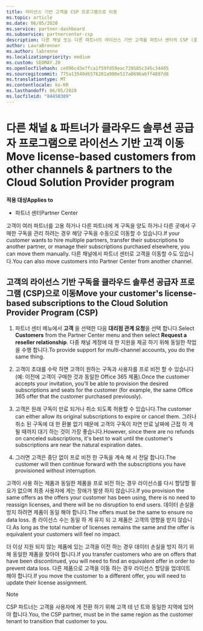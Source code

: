 ```yaml
---
title: 라이선스 기반 고객을 CSP 프로그램으로 이동
ms.topic: article
ms.date: 06/05/2020
ms.service: partner-dashboard
ms.subservice: partnercenter-csp
description: 다른 채널 또는 다른 파트너의 라이선스 기반 고객을 파트너 센터의 CSP (클라우드 솔루션 공급자) 프로그램으로 이동 하는 방법에 대해 알아봅니다.
author: LauraBrenner
ms.author: labrenne
ms.localizationpriority: medium
ms.custom: SEOMAY.20
ms.openlocfilehash: ce096cd3e7fca1f59fd59eac739585c345c34405
ms.sourcegitcommit: 775a13540d6576201a900e517a0696a6ff4897d8
ms.translationtype: MT
ms.contentlocale: ko-KR
ms.lasthandoff: 06/05/2020
ms.locfileid: "84458389"
---
```

# <a name="move-license-based-customers-from-other-channels--partners-to-the-cloud-solution-provider-program"></a><span data-ttu-id="0cdfd-103">다른 채널 & 파트너가 클라우드 솔루션 공급자 프로그램으로 라이선스 기반 고객 이동</span><span class="sxs-lookup"><span data-stu-id="0cdfd-103">Move license-based customers from other channels & partners to the Cloud Solution Provider program</span></span>

<span data-ttu-id="0cdfd-104">**적용 대상**</span><span class="sxs-lookup"><span data-stu-id="0cdfd-104">**Applies to**</span></span>

-  <span data-ttu-id="0cdfd-105">파트너 센터</span><span class="sxs-lookup"><span data-stu-id="0cdfd-105">Partner Center</span></span>

<span data-ttu-id="0cdfd-106">고객이 여러 파트너를 고용 하거나 다른 파트너에 게 구독을 양도 하거나 다른 곳에서 구매한 구독을 관리 하려는 경우 해당 구독을 수동으로 이동할 수 있습니다.</span><span class="sxs-lookup"><span data-stu-id="0cdfd-106">If your customer wants to hire multiple partners, transfer their subscriptions to another partner, or manage their subscriptions purchased elsewhere, you can move them manually.</span></span> <span data-ttu-id="0cdfd-107">다른 채널에서 파트너 센터로 고객을 이동할 수도 있습니다.</span><span class="sxs-lookup"><span data-stu-id="0cdfd-107">You can also move customers into Partner Center from another channel.</span></span>

## <a name="move-your-customers-license-based-subscriptions-to-the-cloud-solution-provider-program-csp"></a><span data-ttu-id="0cdfd-108">고객의 라이선스 기반 구독을 클라우드 솔루션 공급자 프로그램 (CSP)으로 이동</span><span class="sxs-lookup"><span data-stu-id="0cdfd-108">Move your customer's license-based subscriptions to the Cloud Solution Provider Program (CSP)</span></span>

1. <span data-ttu-id="0cdfd-109">파트너 센터 메뉴에서 **고객** 을 선택한 다음 **대리점 관계 요청**을 선택 합니다.</span><span class="sxs-lookup"><span data-stu-id="0cdfd-109">Select **Customers** from the Partner Center menu and then select **Request a reseller relationship**.</span></span> <span data-ttu-id="0cdfd-110">다중 채널 계정에 대 한 지원을 제공 하기 위해 동일한 작업을 수행 합니다.</span><span class="sxs-lookup"><span data-stu-id="0cdfd-110">To provide support for multi-channel accounts, you do the same thing.</span></span>

2.  <span data-ttu-id="0cdfd-111">고객이 초대를 수락 하면 고객이 원하는 구독과 사용자를 프로 비전 할 수 있습니다 (예: 이전에 고객이 구매한 것과 동일한 Office 365 제품).</span><span class="sxs-lookup"><span data-stu-id="0cdfd-111">Once the customer accepts your invitation, you'll be able to provision the desired subscriptions and seats for the customer (for example, the same Office 365 offer that the customer purchased previously).</span></span>

3. <span data-ttu-id="0cdfd-112">고객은 원래 구독이 만료 되거나 취소 되도록 허용할 수 있습니다.</span><span class="sxs-lookup"><span data-stu-id="0cdfd-112">The customer can either allow its original subscriptions to expire or cancel them.</span></span> <span data-ttu-id="0cdfd-113">그러나 취소 된 구독에 대 한 환불 없기 때문에 고객의 구독이 자연 만료 날짜에 근접 하 게 될 때까지 대기 하는 것이 가장 좋습니다.</span><span class="sxs-lookup"><span data-stu-id="0cdfd-113">However, since there are no refunds on canceled subscriptions, it's best to wait until the customer's subscriptions are near the natural expiration dates.</span></span>

4. <span data-ttu-id="0cdfd-114">그러면 고객은 중단 없이 프로 비전 한 구독을 계속 해 서 전달 합니다.</span><span class="sxs-lookup"><span data-stu-id="0cdfd-114">The customer will then continue forward with the subscriptions you have provisioned without interruption.</span></span>


<span data-ttu-id="0cdfd-115">고객이 사용 하는 제품과 동일한 제품을 프로 비전 하는 경우 라이선스를 다시 할당할 필요가 없으며 최종 사용자에 게는 장애가 발생 하지 않습니다.</span><span class="sxs-lookup"><span data-stu-id="0cdfd-115">If you provision the same offers as the offers your customer has been using, there is no need to reassign licenses, and there will be no disruption to end users.</span></span> <span data-ttu-id="0cdfd-116">데이터 손실을 방지 하려면 제품이 동일 해야 합니다.</span><span class="sxs-lookup"><span data-stu-id="0cdfd-116">The offers must be the same to ensure no data loss.</span></span> <span data-ttu-id="0cdfd-117">총 라이선스 수는 동일 하 게 유지 되 고 제품은 고객의 영향을 받지 않습니다.</span><span class="sxs-lookup"><span data-stu-id="0cdfd-117">As long as the total number of licenses remains the same and the offer is equivalent your customers will feel no impact.</span></span>

<span data-ttu-id="0cdfd-118">더 이상 지원 되지 않는 제품에 있는 고객을 이전 하는 경우 데이터 손실을 방지 하기 위해 동일한 제품을 찾아야 합니다.</span><span class="sxs-lookup"><span data-stu-id="0cdfd-118">If you transfer customers who are on offers that have been discontinued, you will need to find an equivalent offer in order to prevent data loss.</span></span> <span data-ttu-id="0cdfd-119">다른 제품으로 고객을 이동 하는 경우 라이선스 할당을 업데이트 해야 합니다.</span><span class="sxs-lookup"><span data-stu-id="0cdfd-119">If you move the customer to a different offer, you will need to update their license assignment.</span></span>

>[!NOTE]
><span data-ttu-id="0cdfd-120">CSP 파트너는 고객을 사용자에 게 전환 하기 위해 고객 테 넌 트와 동일한 지역에 있어야 합니다.</span><span class="sxs-lookup"><span data-stu-id="0cdfd-120">You, the CSP partner, must be in the same region as the customer tenant to transition that customer to you.</span></span> 



